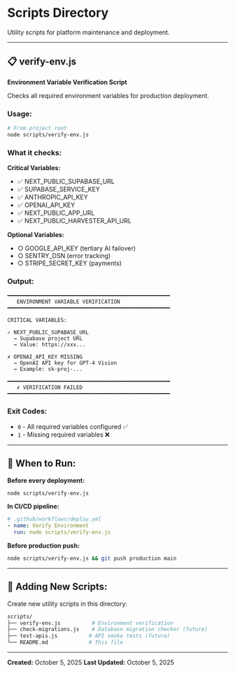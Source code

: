 # Scripts Directory

Utility scripts for platform maintenance and deployment.

---

## 📋 verify-env.js

**Environment Variable Verification Script**

Checks all required environment variables for production deployment.

### Usage:

```bash
# From project root
node scripts/verify-env.js
```

### What it checks:

**Critical Variables:**
- ✅ NEXT_PUBLIC_SUPABASE_URL
- ✅ SUPABASE_SERVICE_KEY
- ✅ ANTHROPIC_API_KEY
- ✅ OPENAI_API_KEY
- ✅ NEXT_PUBLIC_APP_URL
- ✅ NEXT_PUBLIC_HARVESTER_API_URL

**Optional Variables:**
- ○ GOOGLE_API_KEY (tertiary AI failover)
- ○ SENTRY_DSN (error tracking)
- ○ STRIPE_SECRET_KEY (payments)

### Output:

```
━━━━━━━━━━━━━━━━━━━━━━━━━━━━━━━━━━━━━━━━━━━━━━━━━━━━
   ENVIRONMENT VARIABLE VERIFICATION
━━━━━━━━━━━━━━━━━━━━━━━━━━━━━━━━━━━━━━━━━━━━━━━━━━━━

CRITICAL VARIABLES:

✓ NEXT_PUBLIC_SUPABASE_URL
  → Supabase project URL
  → Value: https://xxx...

✗ OPENAI_API_KEY MISSING
  → OpenAI API key for GPT-4 Vision
  → Example: sk-proj-...

━━━━━━━━━━━━━━━━━━━━━━━━━━━━━━━━━━━━━━━━━━━━━━━━━━━━
   ✗ VERIFICATION FAILED
━━━━━━━━━━━━━━━━━━━━━━━━━━━━━━━━━━━━━━━━━━━━━━━━━━━━
```

### Exit Codes:

- `0` - All required variables configured ✅
- `1` - Missing required variables ❌

---

## 🚀 When to Run:

**Before every deployment:**
```bash
node scripts/verify-env.js
```

**In CI/CD pipeline:**
```yaml
# .github/workflows/deploy.yml
- name: Verify Environment
  run: node scripts/verify-env.js
```

**Before production push:**
```bash
node scripts/verify-env.js && git push production main
```

---

## 📝 Adding New Scripts:

Create new utility scripts in this directory:

```bash
scripts/
├── verify-env.js          # Environment verification
├── check-migrations.js    # Database migration checker (future)
├── test-apis.js          # API smoke tests (future)
└── README.md             # This file
```

---

**Created:** October 5, 2025
**Last Updated:** October 5, 2025
